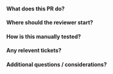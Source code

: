 #### What does this PR do?

#### Where should the reviewer start?

#### How is this manually tested?

#### Any relevent tickets?

#### Additional questions / considerations?
